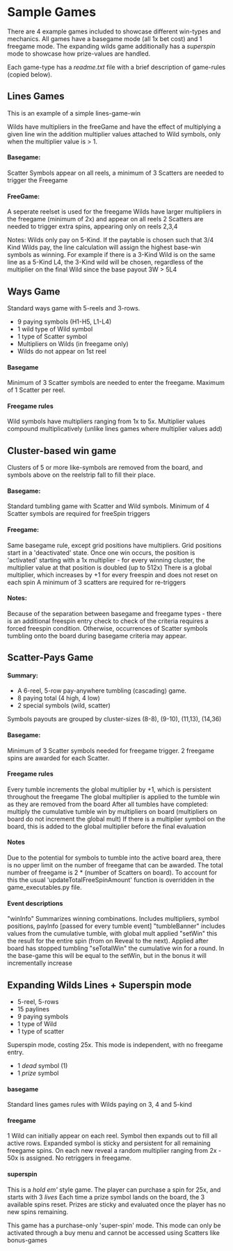 # Sample Games

There are 4 example games included to showcase different win-types and mechanics. All games have a basegame mode (all 1x bet cost) and 1 freegame mode.
The expanding wilds game additionally has a *superspin* mode to showcase how prize-values are handled.

Each game-type has a *readme.txt* file with a brief description of game-rules (copied below).


## Lines Games

This is an example of a simple lines-game-win

Wilds have multipliers in the freeGame and have the effect of multiplying a given line win the addition multiplier values attached to Wild symbols, 
only when the multiplier value is > 1.

#### Basegame:
Scatter Symbols appear on all reels, a minimum of 3 Scatters are needed to trigger the Freegame

#### FreeGame:
A seperate reelset is used for the freegame 
Wilds have larger multipliers in the freegame (minimum of 2x) and appear on all reels
2 Scatters are needed to trigger extra spins, appearing only on reels 2,3,4


Notes:
Wilds only pay on 5-Kind. If the paytable is chosen such that 3/4 Kind Wilds pay, the line
calculation will assign the highest base-win symbols as winning. For example if there is a 3-Kind
Wild is on the same line as a 5-Kind L4, the 3-Kind wild will be chosen, regardless of the multiplier
on the final Wild since the base payout 3W > 5L4


## Ways Game 

Standard ways game with 5-reels and 3-rows. 

* 9 paying symbols (H1-H5, L1-L4)
* 1 wild type of Wild symbol
* 1 type of Scatter symbol
* Multipliers on Wilds (in freegame only)
* Wilds do not appear on 1st reel

#### Basegame 

Minimum of 3 Scatter symbols are needed to enter the freegame. Maximum of 1 Scatter per reel.

#### Freegame rules
Wild symbols have multipliers ranging from 1x to 5x. Multiplier values compound multiplicatively (unlike lines games where multiplier values add)


## Cluster-based win game

Clusters of 5 or more like-symbols are removed from the board, and symbols above on the reelstrip
fall to fill their place.

#### Basegame:
Standard tumbling game with Scatter and Wild symbols.
Minimum of 4 Scatter symbols are required for freeSpin triggers

#### Freegame:
Same basegame rule, except grid positions have multipliers. Grid positions start in a 'deactivated' state. Once one win occurs,
the position is 'activated' starting with a 1x multiplier - for every winning cluster, the multiplier value at that position is doubled (up to 512x)
There is a global multiplier, which increases by +1 for every freespin and does not reset on each spin
A minimum of 3 scatters are required for re-triggers


#### Notes:
Because of the separation between basegame and freegame types - there is an additional freespin entry check to check of the criteria requires a forced 
freespin condition. Otherwise, occurrences of Scatter symbols tumbling onto the board during basegame criteria may appear.


## Scatter-Pays Game

#### Summary:

* A 6-reel, 5-row pay-anywhere tumbling (cascading) game.
* 8 paying total (4 high, 4 low)
* 2 special symbols (wild, scatter)

Symbols payouts are grouped by cluster-sizes (8-8), (9-10), (11,13), (14,36)

#### Basegame: 

Minimum of 3 Scatter symbols needed for freegame trigger. 
2 freegame spins are awarded for each Scatter. 


#### Freegame rules
Every tumble increments the global multiplier by +1, which is persistent throughout the freegame
The global multiplier is applied to the tumble win as they are removed from the board
After all tumbles have completed: multiply the cumulative tumble win by multipliers on board 
(multipliers on board do not increment the global mult)
If there is a multiplier symbol on the board, this is added to the global multiplier before the final evaluation


#### Notes
Due to the potential for symbols to tumble into the active board area, there is no upper limit on the number of freegame that can be awarded.
The total number of freegame is 2 * (number of Scatters on board). To account for this the usual 'updateTotalFreeSpinAmount' function is overridden 
in the game_executables.py file.

#### Event descriptions
"winInfo" Summarizes winning combinations. Includes multipliers, symbol positions, payInfo [passed for every tumble event]
"tumbleBanner" includes values from the cumulative tumble, with global mult applied
"setWin" this the result for the entire spin (from on Reveal to the next). Applied after board has stopped tumbling
"seTotalWin" the cumulative win for a round. In the base-game this will be equal to the setWin, but in the bonus it will incrementally increase 


## Expanding Wilds Lines + Superspin mode 

* 5-reel, 5-rows
* 15 paylines
* 9 paying symbols
* 1 type of Wild
* 1 type of scatter 

Superspin mode, costing 25x. This mode is independent, with no freegame entry. 

* 1 *dead* symbol (1)
* 1 *prize* symbol 

#### basegame 

Standard lines games rules with Wilds paying on 3, 4 and 5-kind 


#### freegame 

1 Wild can initially appear on each reel. Symbol then expands out to fill all active rows. Expanded symbol is sticky and persistent for all remaining freegame spins.
On each new reveal a random multiplier ranging from 2x - 50x is assigned.
No retriggers in freegame. 


#### superspin

This is a *hold em'* style game.
The player can purchase a spin for 25x, and starts with 3 *lives*
Each time a prize symbol lands on the board, the 3 available spins reset. 
Prizes are sticky and evaluated once the player has no new spins remaining. 

This game has a purchase-only 'super-spin' mode. This mode can only be activated through a buy menu and cannot be accessed using Scatters like bonus-games